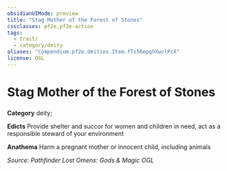 ```yaml
---
obsidianUIMode: preview
title: "Stag Mother of the Forest of Stones"
cssclasses: pf2e,pf2e-action
tags:
  - trait/
  - category/deity
aliases: "Compendium.pf2e.deities.Item.fTs56epghXwclPcX"
license: OGL
---
```

# Stag Mother of the Forest of Stones

### 

**Category** deity; 




**Edicts** Provide shelter and succor for women and children in need, act as a responsible steward of your environment

**Anathema** Harm a pregnant mother or innocent child, including animals

*Source: Pathfinder Lost Omens: Gods & Magic*
*OGL*